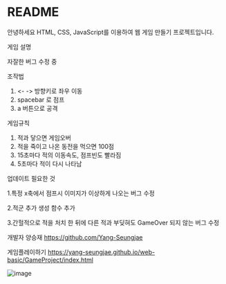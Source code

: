# README


안녕하세요 HTML, CSS, JavaScript를 이용하여 웹 게임 만들기 프로젝트입니다.


게임 설명

자잘한 버그 수정 중

조작법

1. <- -> 방향키로 좌우 이동
2. spacebar 로 점프
3. a 버튼으로 공격

게임규칙

1. 적과 닿으면 게임오버
2. 적을 죽이고 나온 동전을 먹으면 100점
3. 15초마다 적의 이동속도, 점프빈도 빨라짐
5. 5초마다 적이 다시 나타남


업데이트 필요한 것


1.특정 x축에서 점프시 이미지가 이상하게 나오는 버그 수정

2.적군 추가 생성 함수 추가

3.간헐적으로 적을 처치 한 뒤에 다른 적과 부딪혀도 GameOver 되지 않는 버그 수정



개발자
양승재
https://github.com/Yang-Seungjae

게임플레이하기
https://yang-seungjae.github.io/web-basic/GameProject/index.html

![image](https://github.com/Yang-Seungjae/web-basic/assets/126847856/a86e082d-f43b-43f6-aef5-ba98e20e0aca)
